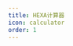 ```yaml
---
title: HEXA计算器
icon: calculator
order: 1
---
```


<HEXA></HEXA>

<script setup>
import HEXA from "@HEXA";
</script>